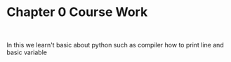 <h1>Chapter 0 Course Work</h1>
<br>
<p>In this we learn't basic about python such as compiler how to print line and basic variable</p>